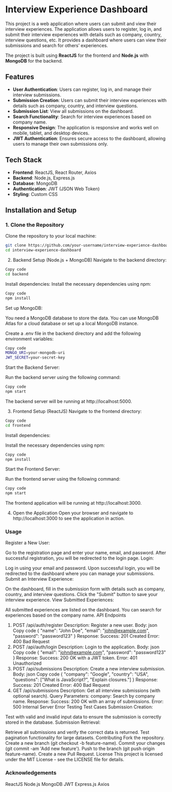 # Interview Experience Dashboard

This project is a web application where users can submit and view their interview experiences. The application allows users to register, log in, and submit their interview experiences with details such as company, country, interview questions, etc. It provides a dashboard where users can view their submissions and search for others’ experiences.

The project is built using **ReactJS** for the frontend and **Node.js** with **MongoDB** for the backend.

## Features

- **User Authentication**: Users can register, log in, and manage their interview submissions.
- **Submission Creation**: Users can submit their interview experiences with details such as company, country, and interview questions.
- **Submission List**: View all submissions on the dashboard.
- **Search Functionality**: Search for interview experiences based on company name.
- **Responsive Design**: The application is responsive and works well on mobile, tablet, and desktop devices.
- **JWT Authentication**: Ensures secure access to the dashboard, allowing users to manage their own submissions only.

## Tech Stack

- **Frontend**: ReactJS, React Router, Axios
- **Backend**: Node.js, Express.js
- **Database**: MongoDB
- **Authentication**: JWT (JSON Web Token)
- **Styling**: Custom CSS

## Installation and Setup

### 1. Clone the Repository

Clone the repository to your local machine:

```bash
git clone https://github.com/your-username/interview-experience-dashboard.git
cd interview-experience-dashboard
```

2. Backend Setup (Node.js + MongoDB)
   Navigate to the backend directory:

```bash
Copy code
cd backend
```

Install dependencies:
Install the necessary dependencies using npm:

```bash
Copy code
npm install
```

Set up MongoDB:

You need a MongoDB database to store the data. You can use MongoDB Atlas for a cloud database or set up a local MongoDB instance.

Create a .env file in the backend directory and add the following environment variables:

```bash
Copy code
MONGO_URI=your-mongodb-uri
JWT_SECRET=your-secret-key
```

Start the Backend Server:

Run the backend server using the following command:

```bash
Copy code
npm start
```

The backend server will be running at http://localhost:5000.

3. Frontend Setup (ReactJS)
   Navigate to the frontend directory:

```bash
Copy code
cd frontend
```

Install dependencies:

Install the necessary dependencies using npm:

```bash
Copy code
npm install
```

Start the Frontend Server:

Run the frontend server using the following command:

```bash
Copy code
npm start
```

The frontend application will be running at http://localhost:3000.

4. Open the Application
   Open your browser and navigate to http://localhost:3000 to see the application in action.

### Usage

Register a New User:

Go to the registration page and enter your name, email, and password.
After successful registration, you will be redirected to the login page.
Login:

Log in using your email and password.
Upon successful login, you will be redirected to the dashboard where you can manage your submissions.
Submit an Interview Experience:

On the dashboard, fill in the submission form with details such as company, country, and interview questions.
Click the "Submit" button to save your interview experience.
View Submitted Experiences:

All submitted experiences are listed on the dashboard.
You can search for experiences based on the company name.
API Endpoints

1. POST /api/auth/register
   Description: Register a new user.
   Body:
   json
   Copy code
   {
   "name": "John Doe",
   "email": "john@example.com",
   "password": "password123"
   }
   Response:
   Success: 201 Created
   Error: 400 Bad Request
2. POST /api/auth/login
   Description: Login to the application.
   Body:
   json
   Copy code
   {
   "email": "john@example.com",
   "password": "password123"
   }
   Response:
   Success: 200 OK with a JWT token.
   Error: 401 Unauthorized
3. POST /api/submissions
   Description: Create a new interview submission.
   Body:
   json
   Copy code
   {
   "company": "Google",
   "country": "USA",
   "questions": ["What is JavaScript?", "Explain closures."]
   }
   Response:
   Success: 201 Created
   Error: 400 Bad Request
4. GET /api/submissions
   Description: Get all interview submissions (with optional search).
   Query Parameters:
   company: Search by company name.
   Response:
   Success: 200 OK with an array of submissions.
   Error: 500 Internal Server Error
   Testing
   Test Cases
   Submission Creation:

Test with valid and invalid input data to ensure the submission is correctly stored in the database.
Submission Retrieval:

Retrieve all submissions and verify the correct data is returned.
Test pagination functionality for large datasets.
Contributing
Fork the repository.
Create a new branch (git checkout -b feature-name).
Commit your changes (git commit -am 'Add new feature').
Push to the branch (git push origin feature-name).
Create a new Pull Request.
License
This project is licensed under the MIT License - see the LICENSE file for details.

### Acknowledgements

ReactJS
Node.js
MongoDB
JWT
Express.js
Axios
